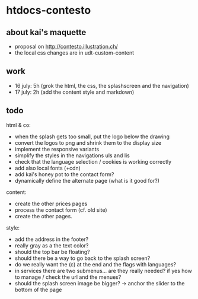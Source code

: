 # htdocs-contesto

## about kai's maquette

- proposal on http://contesto.illustration.ch/
- the local css changes are in udt-custom-content

## work

- 16 july: 5h (grok the html, the css, the splashscreen and the navigation)
- 17 july: 2h (add the content style and markdown)

## todo

html & co:

- when the splash gets too small, put the logo below the drawing
- convert the logos to png and shrink them to the display size
- implement the responsive variants
- simplify the styles in the navigations uls and lis
- check that the language selection / cookies is working correctly
- add also local fonts (+cdn)
- add kai's honey pot to the contact form?
- dynamically define the alternate page (what is it good for?)
      <meta name="generator" content="WPML ver:3.0.1 stt:4,1,3,27;0" />
      <link rel="alternate" hreflang="it-IT" href="http://contesto.illustration.ch/it/profilo/" />
      <link rel="alternate" hreflang="de-DE" href="http://contesto.illustration.ch/de/profil/" />
      <link rel="alternate" hreflang="fr-FR" href="http://contesto.illustration.ch/fr/qui-sommes-nous/" />
      <link rel="alternate" hreflang="en-US" href="http://contesto.illustration.ch/about/" />

content:

- create the other prices pages
- process the contact form (cf. old site)
- create the other pages.

style:

- add the address in the footer?
- really gray as a the text color?
- should the top bar be floating?
- should there be a way to go back to the splash screen?
- do we really want the (c) at the end and the flags with languages?
- in services there are two submenus... are they really needed? if yes how to manage / check the url and the menues?
- should the splash screen image be bigger? -> anchor the slider to the bottom of the page



